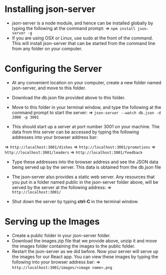 # Installing json-server
- json-server is a node module, and hence can be installed globally by typing the following at the command prompt:
=> `npm install json-server -g`
- If you are using OSX or Linux, use sudo at the front of the command. This will install json-server that can be started from the command line from any folder on your computer.

# Configuring the Server

- At any convenient location on your computer, create a new folder named json-server, and move to this folder.
- Download the db.json file provided above to this folder.
- Move to this folder in your terminal window, and type the following at the command prompt to start the server:
=> `json-server --watch db.json -d 2000 -p 3001`

- This should start up a server at port number 3001 on your machine. The data from this server can be accessed by typing the following addresses into your browser address bar:

=> `http://localhost:3001/dishes`
=> `http://localhost:3001/promotions`
=> `http://localhost:3001/leaders`
=> `http://localhost:3001/feedback`

- Type these addresses into the browser address and see the JSON data being served up by the server. This data is obtained from the db.json file
- The json-server also provides a static web server. Any resources that you put in a folder named public in the json-server folder above, will be served by the server at the following address:
=> `http://localhost:3001/`

- Shut down the server by typing **ctrl-C** in the terminal window.

# Serving up the Images
- Create a public folder in your json-server folder.
- Download the images.zip file that we provide above, unzip it and move the images folder containing the images to the public folder.
- Restart the json-server as we did before. Now your server will serve up the images for our React app. You can view these images by typing the following into your browser address bar:
=> `http://localhost:3001/images/<image name>.png`
